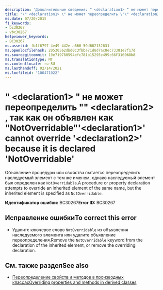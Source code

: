 ```yaml
---
description: 'Дополнительные сведения: " <declaration1> " не может переопределить "" <declaration2> , так как он объявлен как "NotOverridable"'
title: "\" <declaration1> \" не может переопределить \"\" <declaration2> , так как он объявлен как \"NotOverridable\""
ms.date: 07/20/2015
f1_keywords:
- bc30267
- vbc30267
helpviewer_keywords:
- BC30267
ms.assetid: fb1f6797-4e49-442e-a660-59d602132631
ms.openlocfilehash: 20530562dbd0c3fbba71d8d7ac8ec73381e7f17d
ms.sourcegitcommit: 10e719780594efc781b15295e499c66f316068b8
ms.translationtype: MT
ms.contentlocale: ru-RU
ms.lasthandoff: 02/14/2021
ms.locfileid: "100471022"
---
```

# <a name="declaration1-cannot-override-declaration2-because-it-is-declared-notoverridable"></a><span data-ttu-id="6f0f3-103">" \<declaration1> " не может переопределить "" \<declaration2> , так как он объявлен как "NotOverridable"</span><span class="sxs-lookup"><span data-stu-id="6f0f3-103">'\<declaration1>' cannot override '\<declaration2>' because it is declared 'NotOverridable'</span></span>

<span data-ttu-id="6f0f3-104">Объявление процедуры или свойства пытается переопределить наследуемый элемент с тем же именем, однако наследуемый элемент был определен как `NotOverridable`.</span><span class="sxs-lookup"><span data-stu-id="6f0f3-104">A procedure or property declaration attempts to override an inherited element of the same name, but the inherited element is specified as `NotOverridable`.</span></span>  
  
 <span data-ttu-id="6f0f3-105">**Идентификатор ошибки:** BC30267</span><span class="sxs-lookup"><span data-stu-id="6f0f3-105">**Error ID:** BC30267</span></span>  
  
## <a name="to-correct-this-error"></a><span data-ttu-id="6f0f3-106">Исправление ошибки</span><span class="sxs-lookup"><span data-stu-id="6f0f3-106">To correct this error</span></span>  
  
- <span data-ttu-id="6f0f3-107">Удалите ключевое слово `NotOverridable` из объявления наследуемого элемента или удалите объявление переопределения.</span><span class="sxs-lookup"><span data-stu-id="6f0f3-107">Remove the `NotOverridable` keyword from the declaration of the inherited element, or remove the overriding declaration.</span></span>  
  
## <a name="see-also"></a><span data-ttu-id="6f0f3-108">См. также раздел</span><span class="sxs-lookup"><span data-stu-id="6f0f3-108">See also</span></span>

- [<span data-ttu-id="6f0f3-109">Переопределение свойств и методов в производных классах</span><span class="sxs-lookup"><span data-stu-id="6f0f3-109">Overriding properties and methods in derived classes</span></span>](../programming-guide/language-features/objects-and-classes/inheritance-basics.md#overriding-properties-and-methods-in-derived-classes)
